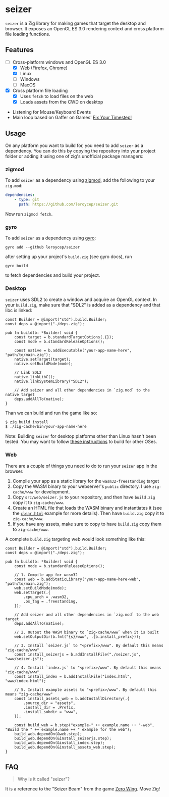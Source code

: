 # seizer

`seizer` is a Zig library for making games that target the desktop and browser.
It exposes an OpenGL ES 3.0 rendering context and cross platform file loading
functions.

## Features

-   [ ] Cross-platform windows and OpenGL ES 3.0
    -   [x] Web (Firefox, Chrome)
    -   [x] Linux
    -   [ ] Windows
    -   [ ] MacOS
-   [x] Cross platform file loading
    -   [x] Uses `fetch` to load files on the web
    -   [x] Loads assets from the CWD on desktop
-   Listening for Mouse/Keyboard Events
-   Main loop based on Gaffer on Games' [Fix Your Timestep!][]

[fix your timestep!]: https://www.gafferongames.com/post/fix_your_timestep/

## Usage

On any platform you want to build for, you need to add `seizer` as a
dependency.  You can do this by copying the repository into your project folder
or adding it using one of zig's unofficial package managers:

### zigmod

To add `seizer` as a dependency using [zigmod][], add the following to your `zig.mod`:

```yaml
dependencies:
    - type: git
      path: https://github.com/leroycep/seizer.git
```

Now run `zigmod fetch`.

[zigmod]: https://github.com/nektro/zigmod

### gyro

To add `seizer` as a dependency using [gyro][]:

```
gyro add --github leroycep/seizer
```

[gyro]: https://github.com/mattnite/gyro

after setting up your project's `build.zig` (see gyro docs), run

```
gyro build
```

to fetch dependencies and build your project.

### Desktop

`seizer` uses SDL2 to create a window and acquire an OpenGL context. In your
`build.zig`, make sure that "SDL2" is added as a dependency and that libc is
linked:

```zig
const Builder = @import("std").build.Builder;
const deps = @import("./deps.zig");

pub fn build(b: *Builder) void {
    const target = b.standardTargetOptions(.{});
    const mode = b.standardReleaseOptions();

    const native = b.addExecutable("your-app-name-here", "path/to/main.zig");
    native.setTarget(target);
    native.setBuildMode(mode);

    // Link SDL2
    native.linkLibC();
    native.linkSystemLibrary("SDL2");

    // Add seizer and all other dependencies in `zig.mod` to the native target
    deps.addAllTo(native);
}
```

Than we can build and run the game like so:

```sh
$ zig build install
$ ./zig-cache/bin/your-app-name-here
```

Note: Building `seizer` for desktop platforms other than Linux hasn't been
tested. You may want to follow [these instructions][sdl-zig-example] to build
for other OSes.

[sdl-zig-example]: https://github.com/MasterQ32/SDL.zig-Example

### Web

There are a couple of things you need to do to run your `seizer` app in the
browser.

1. Compile your app as a static library for the `wasm32-freestanding` target
2. Copy the WASM binary to your webserver's `public` directory. I use
   `zig-cache/www` for development.
3. Copy `src/web/seizer.js` to your repository, and then have `build.zig` copy
   it to `zig-cache/www`.
4. Create an HTML file that loads the WASM binary and instantiates it (see the
   [`clear.html`][] example for more details). Then have `build.zig` copy it to
   `zig-cache/www`.
5. If you have any assets, make sure to copy to have `build.zig` copy them to
   `zig-cache/www`.

[`clear.html`]: ./examples/clear.html

A complete `build.zig` targeting web would look something like this:

```zig
const Builder = @import("std").build.Builder;
const deps = @import("./deps.zig");

pub fn build(b: *Builder) void {
    const mode = b.standardReleaseOptions();

    // 1. Compile app for wasm32
    const web = b.addStaticLibrary("your-app-name-here-web", "path/to/main.zig");
    web.setBuildMode(mode);
    web.setTarget(.{
        .cpu_arch = .wasm32,
        .os_tag = .freestanding,
    });
    
    // Add seizer and all other dependencies in `zig.mod` to the web target
    deps.addAllTo(native);
    
    // 2. Output the WASM binary to `zig-cache/www` when it is built
    web.setOutputDir(b.fmt("{s}/www", .{b.install_prefix}));
    
    // 3. Install `seizer.js` to "<prefix>/www". By default this means "zig-cache/www"
    const install_seizerjs = b.addInstallFile("./seizer.js", "www/seizer.js");

    // 4. Install `index.js` to "<prefix>/www". By default this means "zig-cache/www"
    const install_index = b.addInstallFile("index.html", "www/index.html");

    // 5. Install example assets to "<prefix>/www". By default this means "zig-cache/www"
    const install_assets_web = b.addInstallDirectory(.{
        .source_dir = "assets",
        .install_dir = .Prefix,
        .install_subdir = "www",
    });

    const build_web = b.step("example-" ++ example.name ++ "-web", "Build the " ++ example.name ++ " example for the web");
    build_web.dependOn(&web.step);
    build_web.dependOn(&install_seizerjs.step);
    build_web.dependOn(&install_index.step);
    build_web.dependOn(&install_assets_web.step);
}
```

## FAQ

> Why is it called "seizer"?

It is a reference to the "Seizer Beam" from the game [Zero Wing][]. Move Zig!

[zero wing]: https://en.wikipedia.org/wiki/Zero_Wing
